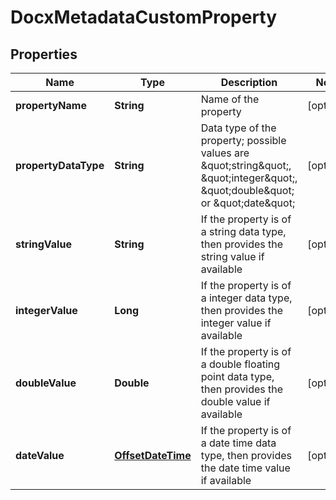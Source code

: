 
# DocxMetadataCustomProperty

## Properties
Name | Type | Description | Notes
------------ | ------------- | ------------- | -------------
**propertyName** | **String** | Name of the property |  [optional]
**propertyDataType** | **String** | Data type of the property; possible values are \&quot;string\&quot;, \&quot;integer\&quot;, \&quot;double\&quot; or \&quot;date\&quot; |  [optional]
**stringValue** | **String** | If the property is of a string data type, then provides the string value if available |  [optional]
**integerValue** | **Long** | If the property is of a integer data type, then provides the integer value if available |  [optional]
**doubleValue** | **Double** | If the property is of a double floating point data type, then provides the double value if available |  [optional]
**dateValue** | [**OffsetDateTime**](OffsetDateTime.md) | If the property is of a date time data type, then provides the date time value if available |  [optional]




